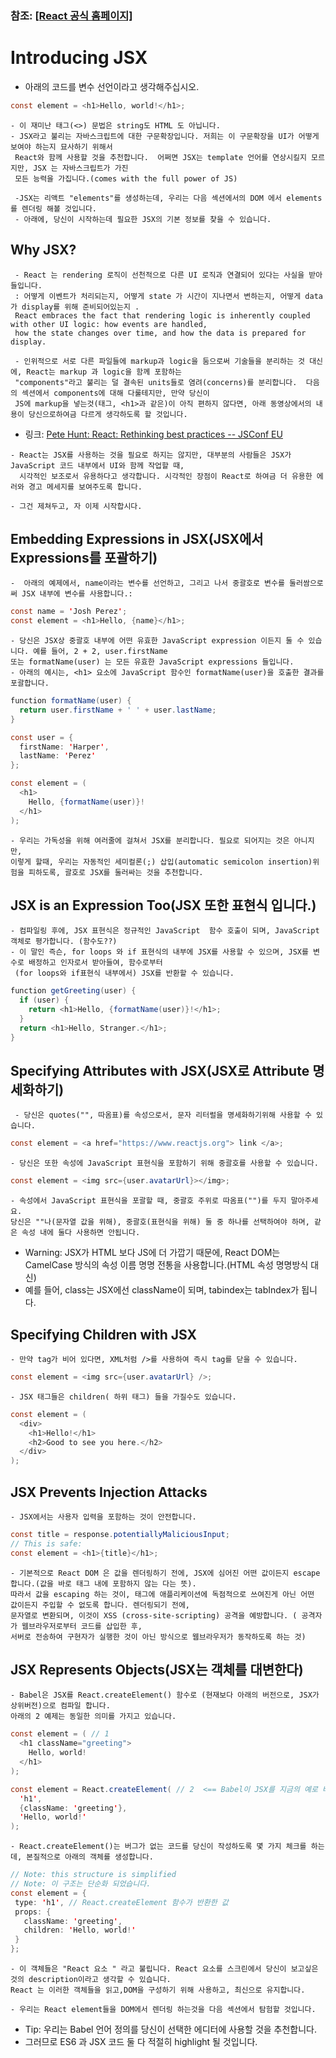 ### 참조: [[React 공식 홈페이지]](https://reactjs.org/docs/introducing-jsx.html)


# Introducing JSX

- 아래의 코드를 변수 선언이라고 생각해주십시오.

~~~Java Script
const element = <h1>Hello, world!</h1>;
~~~

    - 이 재미난 태그(<>) 문법은 string도 HTML 도 아닙니다.
    - JSX라고 불리는 자바스크립트에 대한 구문확장입니다. 저희는 이 구문확장을 UI가 어떻게 보여야 하는지 묘사하기 위해서 
     React와 함께 사용할 것을 추천합니다.  어쩌면 JSX는 template 언어를 연상시킬지 모르지만, JSX 는 자바스크립트가 가진
     모든 능력을 가집니다.(comes with the full power of JS)
     
     -JSX는 리액트 "elements"를 생성하는데, 우리는 다음 섹션에서의 DOM 에서 elements를 렌더링 해볼 것입니다.
     - 아래에, 당신이 시작하는데 필요한 JSX의 기본 정보를 찾을 수 있습니다. 
     
   
 ## Why JSX?
     - React 는 rendering 로직이 선천적으로 다른 UI 로직과 연결되어 있다는 사실을 받아들입니다. 
     : 어떻게 이벤트가 처리되는지, 어떻게 state 가 시간이 지나면서 변하는지, 어떻게 data가 display를 위해 준비되어있는지 .
     React embraces the fact that rendering logic is inherently coupled with other UI logic: how events are handled, 
     how the state changes over time, and how the data is prepared for display.
     
     - 인위적으로 서로 다른 파일들에 markup과 logic을 둠으로써 기술들을 분리하는 것 대신에, React는 markup 과 logic을 함께 포함하는
     "components"라고 불리는 덜 결속된 units들로 염려(concerns)를 분리합니다.  다음의 섹션에서 components에 대해 다룰테지만, 만약 당신이
     JS에 markup을 넣는것(태그, <h1>과 같은)이 아직 편하지 않다면, 아래 동영상에서의 내용이 당신으로하여금 다르게 생각하도록 할 것입니다.
   - 링크: [Pete Hunt: React: Rethinking best practices -- JSConf EU](https://www.youtube.com/watch?v=x7cQ3mrcKaY) 

    - React는 JSX를 사용하는 것을 필요로 하지는 않지만, 대부분의 사람들은 JSX가 JavaScript 코드 내부에서 UI와 함께 작업할 때,
      시각적인 보조로서 유용하다고 생각합니다. 시각적인 장점이 React로 하여금 더 유용한 에러와 경고 메세지를 보여주도록 합니다.
      
    - 그건 제쳐두고, 자 이제 시작합시다. 

## Embedding Expressions in JSX(JSX에서 Expressions를 포괄하기)
    -  아래의 예제에서, name이라는 변수를 선언하고, 그리고 나서 중괄호로 변수를 둘러쌈으로써 JSX 내부에 변수를 사용합니다.:
~~~Java Script
const name = 'Josh Perez';
const element = <h1>Hello, {name}</h1>;
~~~

    - 당신은 JSX상 중괄호 내부에 어떤 유효한 JavaScript expression 이든지 둘 수 있습니다. 예를 들어, 2 + 2, user.firstName 
    또는 formatName(user) 는 모든 유효한 JavaScript expressions 들입니다.
    - 아래의 예시는, <h1> 요소에 JavaScript 함수인 formatName(user)을 호출한 결과를 포괄합니다.


~~~Java Script
function formatName(user) {
  return user.firstName + ' ' + user.lastName;
}

const user = {
  firstName: 'Harper',
  lastName: 'Perez'
};

const element = (
  <h1>
    Hello, {formatName(user)}!
  </h1>
);
~~~
    - 우리는 가독성을 위해 여러줄에 걸쳐서 JSX를 분리합니다. 필요로 되어지는 것은 아니지만, 
    이렇게 할때, 우리는 자동적인 세미컬론(;) 삽입(automatic semicolon insertion)위험을 피하도록, 괄호로 JSX를 둘러싸는 것을 추천합니다.
    
## JSX is an Expression Too(JSX 또한 표현식 입니다.)

    - 컴파일링 후에, JSX 표현식은 정규적인 JavaScript  함수 호출이 되며, JavaScript 객체로 평가합니다. (함수도??)
    - 이 말인 즉슨, for loops 와 if 표현식의 내부에 JSX를 사용할 수 있으며, JSX를 변수로 배정하고 인자로서 받아들여, 함수로부터
     (for loops와 if표현식 내부에서) JSX를 반환할 수 있습니다. 
~~~Java Script
function getGreeting(user) {
  if (user) {
    return <h1>Hello, {formatName(user)}!</h1>;
  }
  return <h1>Hello, Stranger.</h1>;
}
~~~

 ## Specifying Attributes with JSX(JSX로 Attribute 명세화하기)
     - 당신은 quotes("", 따옴표)를 속성으로서, 문자 리터럴을 명세화하기위해 사용할 수 있습니다.
~~~Java Script
const element = <a href="https://www.reactjs.org"> link </a>;
~~~
    - 당신은 또한 속성에 JavaScript 표현식을 포함하기 위해 중괄호를 사용할 수 있습니다.
~~~Java Script
const element = <img src={user.avatarUrl}></img>;
~~~
    - 속성에서 JavaScript 표현식을 포괄할 때, 중괄호 주위로 따옴표("")를 두지 말아주세요. 
    당신은 ""나(문자열 값을 위해), 중괄호(표현식을 위해) 둘 중 하나를 선택하여야 하며, 같은 속성 내에 둘다 사용하면 안됩니다.


- Warning: JSX가 HTML 보다 JS에 더 가깝기 때문에, React DOM는 CamelCase 방식의 속성 이름 명명 전통을 사용합니다.(HTML 속성 명명방식 대신)
- 예를 들어, class는 JSX에선 className이 되며, tabindex는 tabIndex가 됩니다. 

## Specifying Children with JSX
    - 만약 tag가 비어 있다면, XML처럼 />를 사용하여 즉시 tag를 닫을 수 있습니다.
    
~~~Java Script
const element = <img src={user.avatarUrl} />;
~~~
    - JSX 태그들은 children( 하위 태그) 들을 가질수도 있습니다.
~~~Java Script
const element = (
  <div>
    <h1>Hello!</h1>
    <h2>Good to see you here.</h2>
  </div>
);
~~~

## JSX Prevents Injection Attacks

    - JSX에서는 사용자 입력을 포함하는 것이 안전합니다. 
~~~Java Script
const title = response.potentiallyMaliciousInput;
// This is safe:
const element = <h1>{title}</h1>;
~~~
    - 기본적으로 React DOM 은 값을 렌더링하기 전에, JSX에 심어진 어떤 값이든지 escape 합니다.(값을 바로 태그 내에 포함하지 않는 다는 뜻).
    따라서 값을 escaping 하는 것이, 태그에 애플리케이션에 독점적으로 쓰여진게 아닌 어떤 값이든지 주입할 수 없도록 합니다. 렌더링되기 전에, 
    문자열로 변환되며, 이것이 XSS (cross-site-scripting) 공격을 예방합니다. ( 공격자가 웹브라우저로부터 코드를 삽입한 후, 
    서버로 전송하여 구현자가 실행한 것이 아닌 방식으로 웹브라우저가 동작하도록 하는 것)

## JSX Represents Objects(JSX는 객체를 대변한다)

    - Babel은 JSX를 React.createElement() 함수로 (현재보다 아래의 버전으로, JSX가 상위버전)으로 컴파일 합니다. 
    아래의 2 예제는 동일한 의미를 가지고 있습니다.
~~~Java Script
const element = ( // 1
  <h1 className="greeting">
    Hello, world!
  </h1>
);

const element = React.createElement( // 2  <== Babel이 JSX를 지금의 예로 바꾸어 준것
  'h1',
  {className: 'greeting'},
  'Hello, world!'
);

~~~

    - React.createElement()는 버그가 없는 코드를 당신이 작성하도록 몇 가지 체크를 하는데, 본질적으로 아래의 객체를 생성합니다.
 ~~~Java Script
// Note: this structure is simplified
// Note: 이 구조는 단순화 되었습니다.
const element = {
  type: 'h1', // React.createElement 함수가 반환한 값
  props: {
    className: 'greeting',
    children: 'Hello, world!'
  }
};
~~~

    - 이 객체들은 "React 요소 " 라고 불립니다. React 요소를 스크린에서 당신이 보고싶은 것의 description이라고 생각할 수 있습니다.
    React 는 이러한 객체들을 읽고,DOM을 구성하기 위해 사용하고, 최신으로 유지합니다.
    
    - 우리는 React element들을 DOM에서 렌더링 하는것을 다음 섹션에서 탐험할 것입니다.

- Tip: 우리는 Babel 언어 정의를 당신이 선택한 에디터에 사용할 것을 추천합니다. 
- 그러므로 ES6 과 JSX 코드 둘 다 적절히 highlight 될 것입니다.









